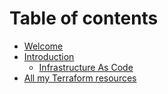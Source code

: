 # Table of contents

* [Welcome](README.md)
* [Introduction](introduction/README.md)
  * [Infrastructure As Code](introduction/infrastructure-as-code.md)
* [All my Terraform resources](all-my-terraform-resources.md)


